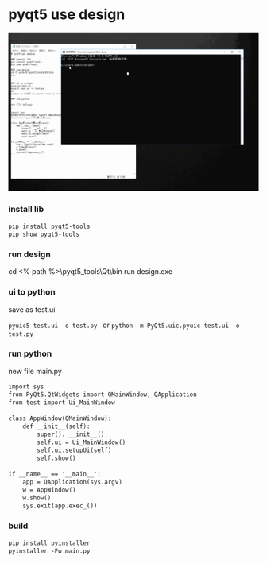 # pyqt5 use design

![](pyqt5.gif)

### install lib

```
pip install pyqt5-tools
pip show pyqt5-tools
```

### run design
cd <% path %>\pyqt5_tools\Qt\bin
run design.exe


### ui to python
save as test.ui

`pyuic5 test.ui -o test.py `
or
`python -m PyQt5.uic.pyuic test.ui -o test.py`

### run python

new file main.py

```
import sys
from PyQt5.QtWidgets import QMainWindow, QApplication
from test import Ui_MainWindow

class AppWindow(QMainWindow):
    def __init__(self):
        super(). __init__()
        self.ui = Ui_MainWindow()
        self.ui.setupUi(self)
        self.show()

if __name__ == '__main__':
    app = QApplication(sys.argv)
    w = AppWindow()
    w.show()
    sys.exit(app.exec_())
```

### build

```
pip install pyinstaller
pyinstaller -Fw main.py
```